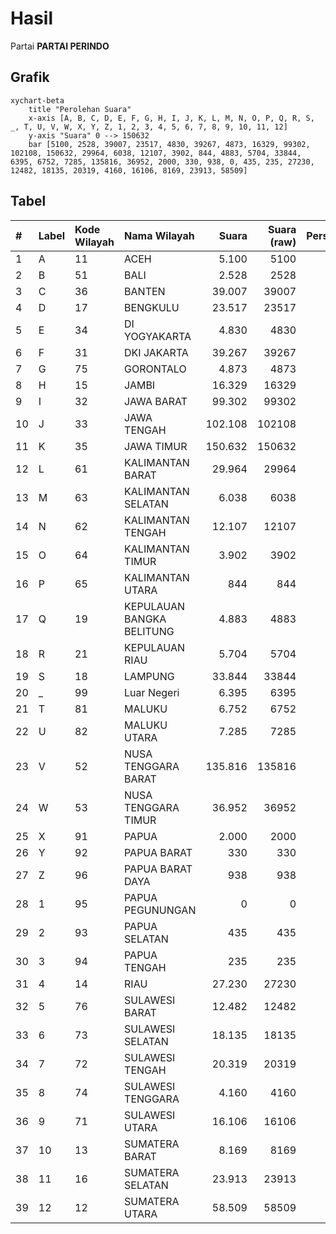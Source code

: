 # Hasil

Partai **PARTAI PERINDO**

## Grafik

```mermaid
xychart-beta
    title "Perolehan Suara"
    x-axis [A, B, C, D, E, F, G, H, I, J, K, L, M, N, O, P, Q, R, S, _, T, U, V, W, X, Y, Z, 1, 2, 3, 4, 5, 6, 7, 8, 9, 10, 11, 12]
    y-axis "Suara" 0 --> 150632
    bar [5100, 2528, 39007, 23517, 4830, 39267, 4873, 16329, 99302, 102108, 150632, 29964, 6038, 12107, 3902, 844, 4883, 5704, 33844, 6395, 6752, 7285, 135816, 36952, 2000, 330, 938, 0, 435, 235, 27230, 12482, 18135, 20319, 4160, 16106, 8169, 23913, 58509]
```

## Tabel

| #  | Label | Kode Wilayah | Nama Wilayah              | Suara   | Suara (raw) | Persentase |
|:-- |:----- |:------------ |:------------------------- | -------:| -----------:| ----------:|
| 1  | A     | 11           | ACEH                      | 5.100   | 5100        | 0,53       |
| 2  | B     | 51           | BALI                      | 2.528   | 2528        | 0,26       |
| 3  | C     | 36           | BANTEN                    | 39.007  | 39007       | 4,02       |
| 4  | D     | 17           | BENGKULU                  | 23.517  | 23517       | 2,42       |
| 5  | E     | 34           | DI YOGYAKARTA             | 4.830   | 4830        | 0,50       |
| 6  | F     | 31           | DKI JAKARTA               | 39.267  | 39267       | 4,04       |
| 7  | G     | 75           | GORONTALO                 | 4.873   | 4873        | 0,50       |
| 8  | H     | 15           | JAMBI                     | 16.329  | 16329       | 1,68       |
| 9  | I     | 32           | JAWA BARAT                | 99.302  | 99302       | 10,23      |
| 10 | J     | 33           | JAWA TENGAH               | 102.108 | 102108      | 10,52      |
| 11 | K     | 35           | JAWA TIMUR                | 150.632 | 150632      | 15,51      |
| 12 | L     | 61           | KALIMANTAN BARAT          | 29.964  | 29964       | 3,09       |
| 13 | M     | 63           | KALIMANTAN SELATAN        | 6.038   | 6038        | 0,62       |
| 14 | N     | 62           | KALIMANTAN TENGAH         | 12.107  | 12107       | 1,25       |
| 15 | O     | 64           | KALIMANTAN TIMUR          | 3.902   | 3902        | 0,40       |
| 16 | P     | 65           | KALIMANTAN UTARA          | 844     | 844         | 0,09       |
| 17 | Q     | 19           | KEPULAUAN BANGKA BELITUNG | 4.883   | 4883        | 0,50       |
| 18 | R     | 21           | KEPULAUAN RIAU            | 5.704   | 5704        | 0,59       |
| 19 | S     | 18           | LAMPUNG                   | 33.844  | 33844       | 3,49       |
| 20 | _     | 99           | Luar Negeri               | 6.395   | 6395        | 0,66       |
| 21 | T     | 81           | MALUKU                    | 6.752   | 6752        | 0,70       |
| 22 | U     | 82           | MALUKU UTARA              | 7.285   | 7285        | 0,75       |
| 23 | V     | 52           | NUSA TENGGARA BARAT       | 135.816 | 135816      | 13,99      |
| 24 | W     | 53           | NUSA TENGGARA TIMUR       | 36.952  | 36952       | 3,81       |
| 25 | X     | 91           | PAPUA                     | 2.000   | 2000        | 0,21       |
| 26 | Y     | 92           | PAPUA BARAT               | 330     | 330         | 0,03       |
| 27 | Z     | 96           | PAPUA BARAT DAYA          | 938     | 938         | 0,10       |
| 28 | 1     | 95           | PAPUA PEGUNUNGAN          | 0       | 0           | 0,00       |
| 29 | 2     | 93           | PAPUA SELATAN             | 435     | 435         | 0,04       |
| 30 | 3     | 94           | PAPUA TENGAH              | 235     | 235         | 0,02       |
| 31 | 4     | 14           | RIAU                      | 27.230  | 27230       | 2,80       |
| 32 | 5     | 76           | SULAWESI BARAT            | 12.482  | 12482       | 1,29       |
| 33 | 6     | 73           | SULAWESI SELATAN          | 18.135  | 18135       | 1,87       |
| 34 | 7     | 72           | SULAWESI TENGAH           | 20.319  | 20319       | 2,09       |
| 35 | 8     | 74           | SULAWESI TENGGARA         | 4.160   | 4160        | 0,43       |
| 36 | 9     | 71           | SULAWESI UTARA            | 16.106  | 16106       | 1,66       |
| 37 | 10    | 13           | SUMATERA BARAT            | 8.169   | 8169        | 0,84       |
| 38 | 11    | 16           | SUMATERA SELATAN          | 23.913  | 23913       | 2,46       |
| 39 | 12    | 12           | SUMATERA UTARA            | 58.509  | 58509       | 6,03       |



